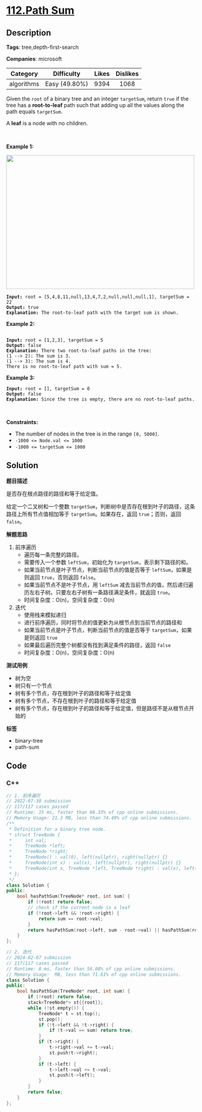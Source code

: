 # [112.Path Sum](https://leetcode.com/problems/path-sum/description/)

## Description

**Tags**: tree,depth-first-search

**Companies**: microsoft

|  Category  |  Difficulty   | Likes | Dislikes |
| :--------: | :-----------: | :---: | :------: |
| algorithms | Easy (49.80%) | 9394  |   1068   |

<p>Given the <code>root</code> of a binary tree and an integer <code>targetSum</code>, return <code>true</code> if the tree has a <strong>root-to-leaf</strong> path such that adding up all the values along the path equals <code>targetSum</code>.</p>
<p>A <strong>leaf</strong> is a node with no children.</p>
<p>&nbsp;</p>
<p><strong class="example">Example 1:</strong></p>
<img alt="" src="https://assets.leetcode.com/uploads/2021/01/18/pathsum1.jpg" style="width: 500px; height: 356px;" />
<pre><code><strong>Input:</strong> root = [5,4,8,11,null,13,4,7,2,null,null,null,1], targetSum = 22
<strong>Output:</strong> true
<strong>Explanation:</strong> The root-to-leaf path with the target sum is shown.</code></pre>
<p><strong class="example">Example 2:</strong></p>
<img alt="" src="https://assets.leetcode.com/uploads/2021/01/18/pathsum2.jpg" />
<pre><code><strong>Input:</strong> root = [1,2,3], targetSum = 5
<strong>Output:</strong> false
<strong>Explanation:</strong> There two root-to-leaf paths in the tree:
(1 --&gt; 2): The sum is 3.
(1 --&gt; 3): The sum is 4.
There is no root-to-leaf path with sum = 5.</code></pre>
<p><strong class="example">Example 3:</strong></p>
<pre><code><strong>Input:</strong> root = [], targetSum = 0
<strong>Output:</strong> false
<strong>Explanation:</strong> Since the tree is empty, there are no root-to-leaf paths.</code></pre>
<p>&nbsp;</p>
<p><strong>Constraints:</strong></p>
<ul>
  <li>The number of nodes in the tree is in the range <code>[0, 5000]</code>.</li>
  <li><code>-1000 &lt;= Node.val &lt;= 1000</code></li>
  <li><code>-1000 &lt;= targetSum &lt;= 1000</code></li>
</ul>

## Solution

**题目描述**

是否存在根点路径的路径和等于给定值。

给定一个二叉树和一个整数 `targetSum`，判断树中是否存在根到叶子的路径，这条路径上所有节点值相加等于 `targetSum`。如果存在，返回 `true`；否则，返回 `false`。

**解题思路**

1. 前序遍历
   - 遍历每一条完整的路径。
   - 需要传入一个参数 `leftSum`，初始化为 `targetSum`，表示剩下路径的和。
   - 如果当前节点是叶子节点，判断当前节点的值是否等于 `leftSum`，如果是则返回 `true`，否则返回 `false`。
   - 如果当前节点不是叶子节点，用 `leftSum` 减去当前节点的值，然后递归遍历左右子树。只要左右子树有一条路径满足条件，就返回 `true`。
   - 时间复杂度：O(n)，空间复杂度：O(n)
2. 迭代
   - 使用栈来模拟递归
   - 进行前序遍历，同时将节点的值更新为从根节点到当前节点的路径和
   - 如果当前节点是叶子节点，判断当前节点的值是否等于 `targetSum`，如果是则返回 `true`
   - 如果最后遍历完整个树都没有找到满足条件的路径，返回 `false`
   - 时间复杂度：O(n)，空间复杂度：O(n)

**测试用例**

- 树为空
- 树只有一个节点
- 树有多个节点，存在根到叶子的路径和等于给定值
- 树有多个节点，不存在根到叶子的路径和等于给定值
- 树有多个节点，存在根到叶子的路径和等于给定值，但是路径不是从根节点开始的

**标签**

- binary-tree
- path-sum

<!-- code start -->
## Code

### C++

```cpp
// 1. 前序遍历
// 2022-07-30 submission
// 117/117 cases passed
// Runtime: 15 ms, faster than 68.33% of cpp online submissions.
// Memory Usage: 21.3 MB, less than 74.49% of cpp online submissions.
/**
 * Definition for a binary tree node.
 * struct TreeNode {
 *     int val;
 *     TreeNode *left;
 *     TreeNode *right;
 *     TreeNode() : val(0), left(nullptr), right(nullptr) {}
 *     TreeNode(int x) : val(x), left(nullptr), right(nullptr) {}
 *     TreeNode(int x, TreeNode *left, TreeNode *right) : val(x), left(left), right(right) {}
 * };
 */
class Solution {
public:
    bool hasPathSum(TreeNode* root, int sum) {
        if (!root) return false;
        // check if the current node is a leaf
        if (!root->left && !root->right) {
            return sum == root->val;
        }
        return hasPathSum(root->left, sum - root->val) || hasPathSum(root->right, sum - root->val);
    }
};
```

```cpp
// 2. 迭代
// 2024-02-07 submission
// 117/117 cases passed
// Runtime: 8 ms, faster than 56.08% of cpp online submissions.
// Memory Usage:  MB, less than 71.61% of cpp online submissions.
class Solution {
public:
    bool hasPathSum(TreeNode* root, int sum) {
        if (!root) return false;
        stack<TreeNode*> st{{root}};
        while (!st.empty()) {
            TreeNode* t = st.top();
            st.pop();
            if (!t->left && !t->right) {
                if (t->val == sum) return true;
            }
            if (t->right) {
                t->right->val += t->val;
                st.push(t->right);
            }
            if (t->left) {
                t->left->val += t->val;
                st.push(t->left);
            }
        }
        return false;
    }
};
```

<!-- code end -->
